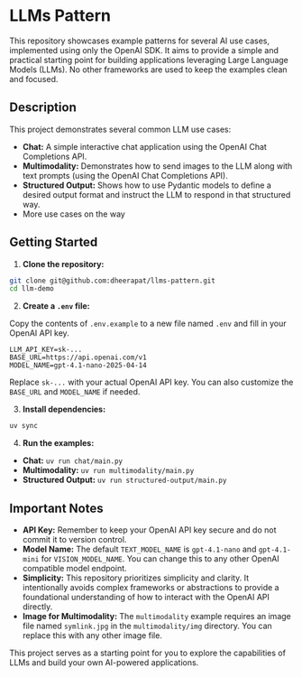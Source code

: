 # LLMs Pattern

This repository showcases example patterns for several AI use cases, implemented using only the OpenAI SDK. It aims to provide a simple and practical starting point for building applications leveraging Large Language Models (LLMs).  No other frameworks are used to keep the examples clean and focused.

## Description

This project demonstrates several common LLM use cases:

* **Chat:** A simple interactive chat application using the OpenAI Chat Completions API.
* **Multimodality:** Demonstrates how to send images to the LLM along with text prompts (using the OpenAI Chat Completions API).
* **Structured Output:** Shows how to use Pydantic models to define a desired output format and instruct the LLM to respond in that structured way.
* More use cases on the way

## Getting Started

1. **Clone the repository:**

```bash
git clone git@github.com:dheerapat/llms-pattern.git
cd llm-demo
```

2. **Create a `.env` file:**

Copy the contents of `.env.example` to a new file named `.env` and fill in your OpenAI API key.

```
LLM_API_KEY=sk-...
BASE_URL=https://api.openai.com/v1
MODEL_NAME=gpt-4.1-nano-2025-04-14 
```

Replace `sk-...` with your actual OpenAI API key. You can also customize the `BASE_URL` and `MODEL_NAME` if needed.

3. **Install dependencies:**

```bash
uv sync
```

4.  **Run the examples:**

* **Chat:** `uv run chat/main.py`
* **Multimodality:** `uv run multimodality/main.py`
* **Structured Output:** `uv run structured-output/main.py`

## Important Notes

* **API Key:**  Remember to keep your OpenAI API key secure and do not commit it to version control.
* **Model Name:**  The default `TEXT_MODEL_NAME` is `gpt-4.1-nano` and `gpt-4.1-mini` for `VISION_MODEL_NAME`. You can change this to any other OpenAI compatible model endpoint.
* **Simplicity:** This repository prioritizes simplicity and clarity.  It intentionally avoids complex frameworks or abstractions to provide a foundational understanding of how to interact with the OpenAI API directly.
* **Image for Multimodality:** The `multimodality` example requires an image file named `symlink.jpg` in the `multimodality/img` directory.  You can replace this with any other image file.

This project serves as a starting point for you to explore the capabilities of LLMs and build your own AI-powered applications.
